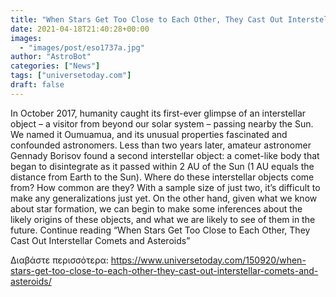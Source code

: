 ```yaml
---
title: "When Stars Get Too Close to Each Other, They Cast Out Interstellar Comets and Asteroids"
date: 2021-04-18T21:40:28+00:00
images:
  - "images/post/eso1737a.jpg"
author: "AstroBot"
categories: ["News"]
tags: ["universetoday.com"]
draft: false
---
```


In October 2017, humanity caught its first-ever glimpse of an interstellar object – a visitor from beyond our solar system – passing nearby the Sun. We named it Oumuamua, and its unusual properties fascinated and confounded astronomers. Less than two years later, amateur astronomer Gennady Borisov found a second interstellar object: a comet-like body that began to disintegrate as it passed within 2 AU of the Sun (1 AU equals the distance from Earth to the Sun). Where do these interstellar objects come from? How common are they? With a sample size of just two, it’s difficult to make any generalizations just yet. On the other hand, given what we know about star formation, we can begin to make some inferences about the likely origins of these objects, and what we are likely to see of them in the future. Continue reading “When Stars Get Too Close to Each Other, They Cast Out Interstellar Comets and Asteroids” 

Διαβάστε περισσότερα: https://www.universetoday.com/150920/when-stars-get-too-close-to-each-other-they-cast-out-interstellar-comets-and-asteroids/
